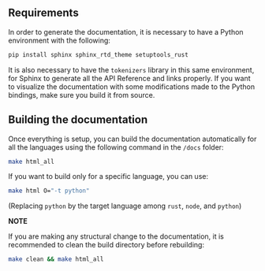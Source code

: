## Requirements

In order to generate the documentation, it is necessary to have a Python environment with the
following:
```python
pip install sphinx sphinx_rtd_theme setuptools_rust
```

It is also necessary to have the `tokenizers` library in this same environment, for Sphinx to
generate all the API Reference and links properly.  If you want to visualize the documentation with
some modifications made to the Python bindings, make sure you build it from source.

## Building the documentation

Once everything is setup, you can build the documentation automatically for all the languages
using the following command in the `/docs` folder:

```bash
make html_all
```

If you want to build only for a specific language, you can use:

```bash
make html O="-t python"
```

(Replacing `python` by the target language among `rust`, `node`, and `python`)


**NOTE**

If you are making any structural change to the documentation, it is recommended to clean the build
directory before rebuilding:

```bash
make clean && make html_all
```
